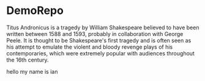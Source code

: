 # DemoRepo


Titus Andronicus is a tragedy by William Shakespeare believed to have been written between 1588 and 1593, probably in collaboration with George Peele. It is thought to be Shakespeare's first tragedy and is often seen as his attempt to emulate the violent and bloody revenge plays of his contemporaries, which were extremely popular with audiences throughout the 16th century.


hello my name is ian